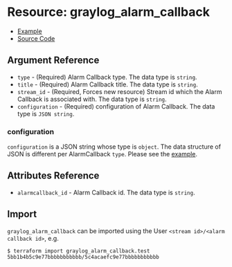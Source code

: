 # Resource: graylog_alarm_callback

* [Example](https://github.com/terraform-provider-graylog/terraform-provider-graylog/blob/master/examples/v0.12/alarm_callback.tf)
* [Source Code](https://github.com/terraform-provider-graylog/terraform-provider-graylog/blob/master/graylog/resource/stream/alarmcallback/resource.go)

## Argument Reference

* `type` - (Required) Alarm Callback type. The data type is `string`.
* `title` - (Required) Alarm Callback title. The data type is `string`.
* `stream_id` - (Required, Forces new resource) Stream id which the Alarm Callback is associated with. The data type is `string`.
* `configuration` - (Required) configuration of Alarm Callback. The data type is `JSON string`.

### configuration

`configuration` is a JSON string whose type is `object`.
The data structure of JSON is different per AlarmCallback `type`.
Please see the [example](https://github.com/terraform-provider-graylog/terraform-provider-graylog/blob/master/examples/v0.12/alarm_callback.tf).

## Attributes Reference

* `alarmcallback_id` - Alarm Callback id. The data type is `string`.

## Import

`graylog_alarm_callback` can be imported using the User `<stream id>/<alarm callback id>`, e.g.

```console
$ terraform import graylog_alarm_callback.test 5bb1b4b5c9e77bbbbbbbbbbb/5c4acaefc9e77bbbbbbbbbbb
```
